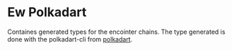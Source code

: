 # Ew Polkadart

Containes generated types for the encointer chains. The type generated is done with the polkadart-cli
from [polkadart](https://github.com/rankanizer/polkadart/).
